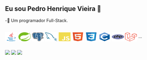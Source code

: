 ## Eu sou Pedro Henrique Vieira 👋

-🔭 Um programador Full-Stack.



  <div style="display: inline_block"><br>
  <img align="center" alt="Pedro-JAVA" height="30" width="40" src="https://raw.githubusercontent.com/devicons/devicon/master/icons/java/java-original.svg">
  <img align="center" alt="Pedro-JAVA" height="30" width="40" src="https://raw.githubusercontent.com/devicons/devicon/master/icons/spring/spring-original.svg">
  <img align="center" alt="Pedro-JAVA" height="30" width="40" src="https://raw.githubusercontent.com/devicons/devicon/master/icons/postgresql/postgresql-original.svg">
  <img align="center" alt="Pedro-JAVA" height="30" width="40" src="https://raw.githubusercontent.com/devicons/devicon/master/icons/mysql/mysql-original.svg">  
  <img align="center" alt="Pedro-Js" height="30" width="40" src="https://raw.githubusercontent.com/devicons/devicon/master/icons/javascript/javascript-plain.svg">
  <img align="center" alt="Pedro-HTML" height="30" width="40" src="https://raw.githubusercontent.com/devicons/devicon/master/icons/html5/html5-original.svg">
  <img align="center" alt="Pedro-CSS" height="30" width="40" src="https://raw.githubusercontent.com/devicons/devicon/master/icons/css3/css3-original.svg">
  <img align="center" alt="Pedro-C" height="30" width="40" src="https://raw.githubusercontent.com/devicons/devicon/master/icons/c/c-original.svg">
  <img align="center" alt="Pedro-C" height="30" width="40" src="https://raw.githubusercontent.com/devicons/devicon/master/icons/php/php-original.svg">
  <img align="center" alt="Pedro-C" height="30" width="40" src="https://raw.githubusercontent.com/devicons/devicon/master/icons/laravel/laravel-original.svg">
...
</div>

  ##
 
<div> 
  <a href="https://www.youtube.com/channel/UCRzKFBEkqcUixZAp4HjLBBw" target="_blank"><img src="https://img.shields.io/badge/YouTube-FF0000?style=for-the-badge&logo=youtube&logoColor=white" target="_blank"></a>
  <a href="https://www.instagram.com/pedrohviera/" target="_blank"><img src="https://img.shields.io/badge/-Instagram-%23E4405F?style=for-the-badge&logo=instagram&logoColor=white" target="_blank"></a>
  <a href = "mailto:pedrohenri1606@gmail.com"><img src="https://img.shields.io/badge/-Gmail-%23333?style=for-the-badge&logo=gmail&logoColor=white" target="_blank"></a>
</div>
